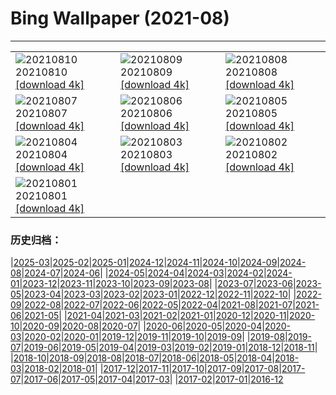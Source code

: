 # Bing Wallpaper (2021-08)
**************

<table><tr><td><img class="wallpaper" src="https://www.bing.com/th?id=OHR.DinoShower_ZH-CN1791773864_1920x1080.jpg" alt="20210810"> 20210810 <a href="https://www.bing.com/th?id=OHR.DinoShower_ZH-CN1791773864_UHD.jpg">[download 4k]</a></td><td><img class="wallpaper" src="https://www.bing.com/th?id=OHR.NahanniNP_ZH-CN2848117800_1920x1080.jpg" alt="20210809"> 20210809 <a href="https://www.bing.com/th?id=OHR.NahanniNP_ZH-CN2848117800_UHD.jpg">[download 4k]</a></td><td><img class="wallpaper" src="https://www.bing.com/th?id=OHR.MineBay_ZH-CN4962056960_1920x1080.jpg" alt="20210808"> 20210808 <a href="https://www.bing.com/th?id=OHR.MineBay_ZH-CN4962056960_UHD.jpg">[download 4k]</a></td></tr><tr><td><img class="wallpaper" src="https://www.bing.com/th?id=OHR.QuayBridge_ZH-CN4900551209_1920x1080.jpg" alt="20210807"> 20210807 <a href="https://www.bing.com/th?id=OHR.QuayBridge_ZH-CN4900551209_UHD.jpg">[download 4k]</a></td><td><img class="wallpaper" src="https://www.bing.com/th?id=OHR.SaltCones_ZH-CN4825397608_1920x1080.jpg" alt="20210806"> 20210806 <a href="https://www.bing.com/th?id=OHR.SaltCones_ZH-CN4825397608_UHD.jpg">[download 4k]</a></td><td><img class="wallpaper" src="https://www.bing.com/th?id=OHR.SalisburyCrags_ZH-CN4712204475_1920x1080.jpg" alt="20210805"> 20210805 <a href="https://www.bing.com/th?id=OHR.SalisburyCrags_ZH-CN4712204475_UHD.jpg">[download 4k]</a></td></tr><tr><td><img class="wallpaper" src="https://www.bing.com/th?id=OHR.DorsetPinnacles_ZH-CN2764578102_1920x1080.jpg" alt="20210804"> 20210804 <a href="https://www.bing.com/th?id=OHR.DorsetPinnacles_ZH-CN2764578102_UHD.jpg">[download 4k]</a></td><td><img class="wallpaper" src="https://www.bing.com/th?id=OHR.Neofelis_ZH-CN4637223865_1920x1080.jpg" alt="20210803"> 20210803 <a href="https://www.bing.com/th?id=OHR.Neofelis_ZH-CN4637223865_UHD.jpg">[download 4k]</a></td><td><img class="wallpaper" src="https://www.bing.com/th?id=OHR.CasteldelMonte_ZH-CN4436589634_1920x1080.jpg" alt="20210802"> 20210802 <a href="https://www.bing.com/th?id=OHR.CasteldelMonte_ZH-CN4436589634_UHD.jpg">[download 4k]</a></td></tr><tr><td><img class="wallpaper" src="https://www.bing.com/th?id=OHR.UpperCathedral_ZH-CN4349673438_1920x1080.jpg" alt="20210801"> 20210801 <a href="https://www.bing.com/th?id=OHR.UpperCathedral_ZH-CN4349673438_UHD.jpg">[download 4k]</a></td><td></td><td></td></tr></table>

### 历史归档：

|[2025-03](/../2025-03/2025-03.md)|[2025-02](/../2025-02/2025-02.md)|[2025-01](/../2025-01/2025-01.md)|[2024-12](/../2024-12/2024-12.md)|[2024-11](/../2024-11/2024-11.md)|[2024-10](/../2024-10/2024-10.md)|[2024-09](/../2024-09/2024-09.md)|[2024-08](/../2024-08/2024-08.md)|[2024-07](/../2024-07/2024-07.md)|[2024-06](/../2024-06/2024-06.md)|
|[2024-05](/../2024-05/2024-05.md)|[2024-04](/../2024-04/2024-04.md)|[2024-03](/../2024-03/2024-03.md)|[2024-02](/../2024-02/2024-02.md)|[2024-01](/../2024-01/2024-01.md)|[2023-12](/../2023-12/2023-12.md)|[2023-11](/../2023-11/2023-11.md)|[2023-10](/../2023-10/2023-10.md)|[2023-09](/../2023-09/2023-09.md)|[2023-08](/../2023-08/2023-08.md)|
|[2023-07](/../2023-07/2023-07.md)|[2023-06](/../2023-06/2023-06.md)|[2023-05](/../2023-05/2023-05.md)|[2023-04](/../2023-04/2023-04.md)|[2023-03](/../2023-03/2023-03.md)|[2023-02](/../2023-02/2023-02.md)|[2023-01](/../2023-01/2023-01.md)|[2022-12](/../2022-12/2022-12.md)|[2022-11](/../2022-11/2022-11.md)|[2022-10](/../2022-10/2022-10.md)|
|[2022-09](/../2022-09/2022-09.md)|[2022-08](/../2022-08/2022-08.md)|[2022-07](/../2022-07/2022-07.md)|[2022-06](/../2022-06/2022-06.md)|[2022-05](/../2022-05/2022-05.md)|[2022-04](/../2022-04/2022-04.md)|[2021-08](/2021-08.md)|[2021-07](/../2021-07/2021-07.md)|[2021-06](/../2021-06/2021-06.md)|[2021-05](/../2021-05/2021-05.md)|
|[2021-04](/../2021-04/2021-04.md)|[2021-03](/../2021-03/2021-03.md)|[2021-02](/../2021-02/2021-02.md)|[2021-01](/../2021-01/2021-01.md)|[2020-12](/../2020-12/2020-12.md)|[2020-11](/../2020-11/2020-11.md)|[2020-10](/../2020-10/2020-10.md)|[2020-09](/../2020-09/2020-09.md)|[2020-08](/../2020-08/2020-08.md)|[2020-07](/../2020-07/2020-07.md)|
|[2020-06](/../2020-06/2020-06.md)|[2020-05](/../2020-05/2020-05.md)|[2020-04](/../2020-04/2020-04.md)|[2020-03](/../2020-03/2020-03.md)|[2020-02](/../2020-02/2020-02.md)|[2020-01](/../2020-01/2020-01.md)|[2019-12](/../2019-12/2019-12.md)|[2019-11](/../2019-11/2019-11.md)|[2019-10](/../2019-10/2019-10.md)|[2019-09](/../2019-09/2019-09.md)|
|[2019-08](/../2019-08/2019-08.md)|[2019-07](/../2019-07/2019-07.md)|[2019-06](/../2019-06/2019-06.md)|[2019-05](/../2019-05/2019-05.md)|[2019-04](/../2019-04/2019-04.md)|[2019-03](/../2019-03/2019-03.md)|[2019-02](/../2019-02/2019-02.md)|[2019-01](/../2019-01/2019-01.md)|[2018-12](/../2018-12/2018-12.md)|[2018-11](/../2018-11/2018-11.md)|
|[2018-10](/../2018-10/2018-10.md)|[2018-09](/../2018-09/2018-09.md)|[2018-08](/../2018-08/2018-08.md)|[2018-07](/../2018-07/2018-07.md)|[2018-06](/../2018-06/2018-06.md)|[2018-05](/../2018-05/2018-05.md)|[2018-04](/../2018-04/2018-04.md)|[2018-03](/../2018-03/2018-03.md)|[2018-02](/../2018-02/2018-02.md)|[2018-01](/../2018-01/2018-01.md)|
|[2017-12](/../2017-12/2017-12.md)|[2017-11](/../2017-11/2017-11.md)|[2017-10](/../2017-10/2017-10.md)|[2017-09](/../2017-09/2017-09.md)|[2017-08](/../2017-08/2017-08.md)|[2017-07](/../2017-07/2017-07.md)|[2017-06](/../2017-06/2017-06.md)|[2017-05](/../2017-05/2017-05.md)|[2017-04](/../2017-04/2017-04.md)|[2017-03](/../2017-03/2017-03.md)|
|[2017-02](/../2017-02/2017-02.md)|[2017-01](/../2017-01/2017-01.md)|[2016-12](/../2016-12/2016-12.md)